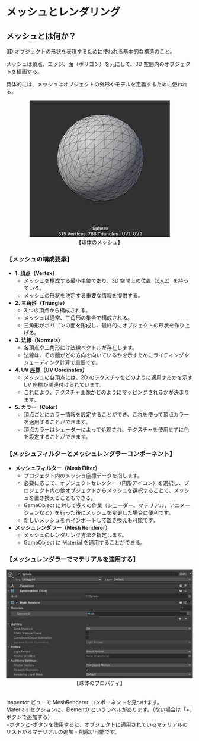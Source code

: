 # メッシュとレンダリング

## メッシュとは何か？

3D オブジェクトの形状を表現するために使われる基本的な構造のこと。

メッシュは頂点、エッジ、面（ポリゴン）を元にして、3D 空間内のオブジェクトを描画する。

具体的には、メッシュはオブジェクトの外形やモデルを定義するために使われる。

<div align="center">
    <img src=../img/sphere_mesh.png>
    </br>
    <center>【球体のメッシュ】</center>
</div>

### 【メッシュの構成要素】

- **1. 頂点（Vertex）**
  - メッシュを構成する最小単位であり、3D 空間上の位置（x,y,z）を持っている。
  - メッシュの形状を決定する重要な情報を提供する。
- **2. 三角形（Triangle）**
  - 3 つの頂点から構成される。
  - メッシュは通常、三角形の集合で構成される。
  - 三角形がポリゴンの面を形成し、最終的にオブジェクトの形状を作り上げる。
- **3. 法線（Normals）**
  - 各頂点や三角形には法線ベクトルが存在します。
  - 法線は、その面がどの方向を向いているかを示すためにライティングやシェーディング計算で重要です。
- **4. UV 座標（UV Cordinates）**
  - メッシュの各頂点には、2D のテクスチャをどのように適用するかを示す UV 座標が関連付けられています。
  - これにより、テクスチャ画像がどのようにマッピングされるかが決まります。
- **5. カラー（Color）**
  - 頂点ごとにカラー情報を設定することができ、これを使って頂点カラーを適用することができます。
  - 頂点カラーはシェーダーによって処理され、テクスチャを使用せずに色を設定することができます。

### 【メッシュフィルターとメッシュレンダラーコンポーネント】

- **メッシュフィルター（Mesh Filter）**
  - プロジェクト内のメッシュ座標データを指します。
  - 必要に応じて、オブジェクトセレクター（円形アイコン）を選択し、プロジェクト内の他オブジェクトからメッシュを選択することで、メッシュを置き換えることもできる。
  - GameObject に対して多くの作業（シェーダー、マテリアル、アニメーションなど）を行った後にメッシュを変更した場合に便利です。
  - 新しいメッシュを再インポートして置き換えも可能です。
- **メッシュレンダラー（Mesh Renderer）**
  - メッシュのレンダリング方法を指定します。
  - GameObject に Material を適用することができる。

### 【メッシュレンダラーでマテリアルを適用する】

<div align="center">
    <img src=../img/shpere_property.png>
    </br>
    <center>【球体のプロパティ】</center>
    </br>
</div>

Inspector ビューで MeshRenderer コンポーネントを見つけます。  
Materials セクションに、Element0 というラベルがあります。（ない場合は「+」ボタンで追加する）  
+ボタンと-ボタンを使用すると、オブジェクトに適用されているマテリアルのリストからマテリアルの追加・削除が可能です。
